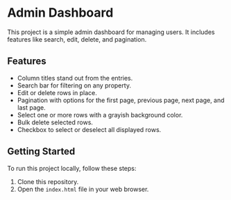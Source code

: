 # Admin Dashboard

This project is a simple admin dashboard for managing users. It includes features like search, edit, delete, and pagination.

## Features

- Column titles stand out from the entries.
- Search bar for filtering on any property.
- Edit or delete rows in place.
- Pagination with options for the first page, previous page, next page, and last page.
- Select one or more rows with a grayish background color.
- Bulk delete selected rows.
- Checkbox to select or deselect all displayed rows.


## Getting Started

To run this project locally, follow these steps:

1. Clone this repository.
2. Open the `index.html` file in your web browser.


